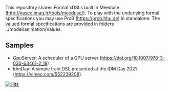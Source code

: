 This repository shares Formal xDSLs built in Meeduse (http://vasco.imag.fr/tools/meeduse/). To play with the underlying formal specifications you may use ProB (https://prob.hhu.de) in standalone. The valued formal specifications are provided in folders ../model/animation/Values.

## Samples
* GpuServer: A scheduler of a GPU server (https://doi.org/10.1007/978-3-030-63461-2_19)
* IdmDay: A simple train DSL presented at the IDM Day 2021 (https://vimeo.com/552239208).

[![Hits](https://hits.seeyoufarm.com/api/count/incr/badge.svg?url=https%3A%2F%2Fgithub.com%2Fmeeduse%2FSamples&count_bg=%2379C83D&title_bg=%23555555&icon=&icon_color=%23E7E7E7&title=hits&edge_flat=false)](https://hits.seeyoufarm.com)
